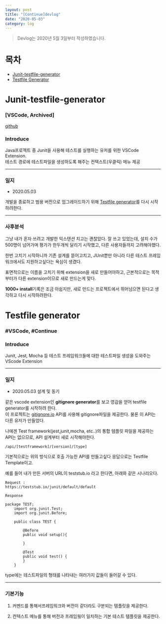 ```yaml
---
layout: post
title: "[Continue]devlog"
date: "2020-05-03"
category: log
---
```


> Devlog는 2020년 5월 3일부터 작성하였습니다.

# 목차

- [Junit-testfile-generator](#Junit-testfile-generator)
- [Testfile Generator](#Testfile-generator)

# Junit-testfile-generator

### [VSCode, Archived]

[github](https://github.com/lee95292/JunitTestGeneratorForVSCode)

### Introduce

Java프로젝트 중 Junit을 사용해 테스트를 실행하는 유저를 위한 VSCode Extension.  
테스트 경로에 테스트파일을 생성하도록 해주는 컨텍스트(우클릭) 메뉴 제공

---

### 일지

- 2020.05.03

개발을 종료하고 범용 버전으로 업그레이드하기 위해 [Testfile generator](#Testfile-generator)를 다시 시작하려한다.

---

### 사후분석

그냥 내가 혼자 쓰려고 개발한 익스텐션 치고는 괜찮았다. 잘 쓰고 있었는데, 설치 수가 500명이 넘어가며 평가가 한두개씩 달리기 시작했고, 다른 사용자들까지 고려해야했다.

한번 고치기 시작하니까 기존 설계를 뜯어고치고, JUnit뿐만 아니라 다른 테스트 프레임워크에서도 지원하고싶다는 욕심이 생겼다.

표면적으로는 이름을 고치기 위해 extension을 새로 만들어야하고, 근본적으로는 목적부터가 다른 extension이므로 새로 만드는게 맞다.

**1000+ install**기록은 조금 아쉽지만, 새로 만드는 프로젝트에서 뛰어넘으면 된다고 생각하고 다시 시작하려한다.

# Testfile generator

### \#VSCode, \#Continue

### Introduce

Junit, Jest, Mocha 등 테스트 프레임워크들에 대한 테스트파일 생성을 도와주는 VScode Extension

---

### 일지

- 2020.05.03 설계 및 동기

같은 vscode extension인 **gitignore generator**를 보고 영감을 얻어 testfile generator를 시작하려 한다.  
이 프로젝트는 [gitignore.io](gitignore.io) API를 사용해 gitignore파일을 제공한다. 물론 이 API는 다른 유저가 만들었다.

나에겐 Test framework(jest,junit,mocha, etc..)의 통합 템플릿 파일을 제공하는 API는 없으므로, API 설계부터 새로 시작해야한다.

```url
/api/[testframework]/[version]/[type]
```

기본적으로는 위의 방식으로 호출 가능한 API를 만들고싶다 응답으로는 Testfile Template이고.

예를 들어 내가 만든 서버의 URL이 teststub.io 라고 한다면, 아래와 같은 시나리오다.

```
Request :
https://teststub.io/junit/default/default

Response

package TEST;
    import org.junit.Test;
    import org.junit.Before;

    public class TEST {

        @Before
        public void setup(){

        }

        @Test
        public void test() {
        }
    }
```

type에는 테스트파일의 형태를 나타내는 여러가지 값들이 들어갈 수 있다.

---

### 기본기능

1. 커멘드를 통해서프레임워크와 버전이 같더라도 구분되는 템플릿을 제공한다.

2. 컨텍스트 메뉴를 통해 버전과 프레임웤이 일치하는 기본 테스트 템플릿을 제공한다.

